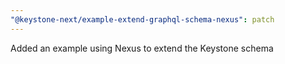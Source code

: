 ```yaml
---
"@keystone-next/example-extend-graphql-schema-nexus": patch
---
```


Added an example using Nexus to extend the Keystone schema
